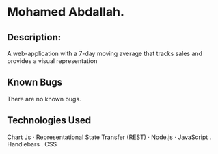 # Mohamed Abdallah.
## Description:
A web-application with a 7-day moving average that tracks sales and provides a visual representation
## Known Bugs
There are no known bugs.
## Technologies Used
Chart Js · Representational State Transfer (REST) · Node.js · JavaScript . Handlebars . CSS

